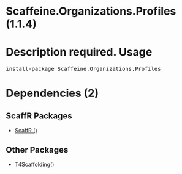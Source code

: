 ﻿Scaffeine.Organizations.Profiles (1.1.4)
======
Description required.
Usage
======
<pre>install-package Scaffeine.Organizations.Profiles</pre>
Dependencies (2)
=====

ScaffR Packages
------
* [ScaffR ()](https://github.com/wcpro/ScaffR/tree/master/src/ScaffR)

Other Packages
------
* T4Scaffolding()
